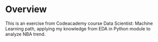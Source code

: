 # Overview

This is an exercise from Codeacademy course Data Scientist: Machine Learning path, applying my knowledge from EDA in Python module to analyze NBA trend.